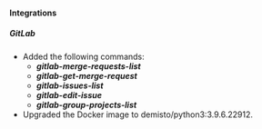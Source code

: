 
#### Integrations
##### GitLab
- Added the following commands: 
  - ***gitlab-merge-requests-list***
  - ***gitlab-get-merge-request***
  - ***gitlab-issues-list***
  - ***gitlab-edit-issue***
  - ***gitlab-group-projects-list***
- Upgraded the Docker image to demisto/python3:3.9.6.22912.